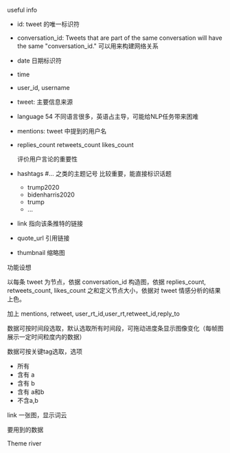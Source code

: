 useful info

- id: tweet 的唯一标识符

- conversation_id:  Tweets that are part of the same conversation will have the same "conversation_id." 可以用来构建网络关系

- date 日期标识符

- time 

- user_id, username

- tweet: 主要信息来源

- language 54 不同语言很多，英语占主导，可能给NLP任务带来困难

- mentions: tweet 中提到的用户名

- replies_count 
  retweets_count 
  likes_count 

  评价用户言论的重要性

- hashtags #... 之类的主题记号 比较重要，能直接标识话题

  - trump2020
  - bidenharris2020
  - trump
  - ...

- link 指向该条推特的链接

- quote_url 引用链接

- thumbnail 缩略图



功能设想

以每条 tweet 为节点，依据 conversation_id 构造图，依据 replies_count, retweets_count, likes_count 之和定义节点大小，依据对 tweet 情感分析的结果上色。

加上 mentions, retweet, user_rt_id,user_rt,retweet_id,reply_to

数据可按时间段选取，默认选取所有时间段，可拖动进度条显示图像变化（每帧图展示一定时间粒度内的数据）

数据可按关键tag选取，选项

- 所有
- 含有 a
- 含有 b
- 含有 a和b
- 不含a,b

link 一张图，显示词云

要用到的数据



Theme river



